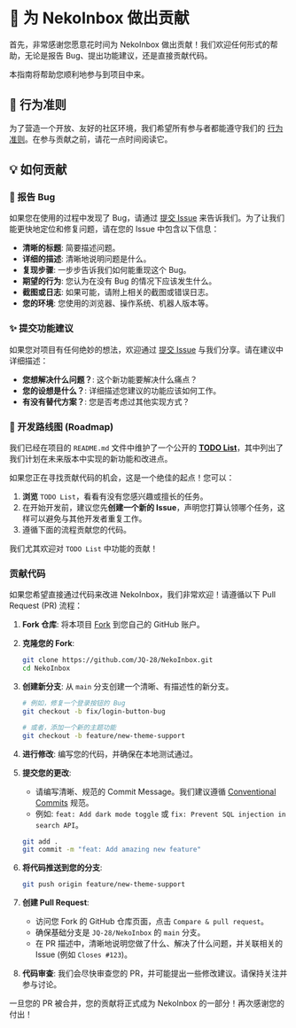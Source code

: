 # 💖 为 NekoInbox 做出贡献

首先，非常感谢您愿意花时间为 NekoInbox 做出贡献！我们欢迎任何形式的帮助，无论是报告 Bug、提出功能建议，还是直接贡献代码。

本指南将帮助您顺利地参与到项目中来。

## 🤝 行为准则

为了营造一个开放、友好的社区环境，我们希望所有参与者都能遵守我们的 [行为准则](CODE_OF_CONDUCT.md)。在参与贡献之前，请花一点时间阅读它。

## 💡 如何贡献

### 🐞 报告 Bug

如果您在使用的过程中发现了 Bug，请通过 [提交 Issue](https://github.com/JQ-28/NekoInbox/issues/new/choose) 来告诉我们。为了让我们能更快地定位和修复问题，请在您的 Issue 中包含以下信息：

- **清晰的标题**: 简要描述问题。
- **详细的描述**: 清晰地说明问题是什么。
- **复现步骤**: 一步步告诉我们如何能重现这个 Bug。
- **期望的行为**: 您认为在没有 Bug 的情况下应该发生什么。
- **截图或日志**: 如果可能，请附上相关的截图或错误日志。
- **您的环境**: 您使用的浏览器、操作系统、机器人版本等。

### ✨ 提交功能建议

如果您对项目有任何绝妙的想法，欢迎通过 [提交 Issue](https://github.com/JQ-28/NekoInbox/issues/new/choose) 与我们分享。请在建议中详细描述：

- **您想解决什么问题？**: 这个新功能要解决什么痛点？
- **您的设想是什么？**: 详细描述您建议的功能应该如何工作。
- **有没有替代方案？**: 您是否考虑过其他实现方式？

### 🚀 开发路线图 (Roadmap)

我们已经在项目的 `README.md` 文件中维护了一个公开的 [**TODO List**](./README.md#📝-todo-list)，其中列出了我们计划在未来版本中实现的新功能和改进点。

如果您正在寻找贡献代码的机会，这是一个绝佳的起点！您可以：

1.  **浏览** `TODO List`，看看有没有您感兴趣或擅长的任务。
2.  在开始开发前，建议您先**创建一个新的 Issue**，声明您打算认领哪个任务，这样可以避免与其他开发者重复工作。
3.  遵循下面的流程贡献您的代码。

我们尤其欢迎对 `TODO List` 中功能的贡献！

###  贡献代码

如果您希望直接通过代码来改进 NekoInbox，我们非常欢迎！请遵循以下 Pull Request (PR) 流程：

1.  **Fork 仓库**: 将本项目 [Fork](https://github.com/JQ-28/NekoInbox/fork) 到您自己的 GitHub 账户。

2.  **克隆您的 Fork**:
    ```bash
    git clone https://github.com/JQ-28/NekoInbox.git
    cd NekoInbox
    ```

3.  **创建新分支**: 从 `main` 分支创建一个清晰、有描述性的新分支。
    ```bash
    # 例如，修复一个登录按钮的 Bug
    git checkout -b fix/login-button-bug

    # 或者，添加一个新的主题功能
    git checkout -b feature/new-theme-support
    ```

4.  **进行修改**: 编写您的代码，并确保在本地测试通过。

5.  **提交您的更改**:
    - 请编写清晰、规范的 Commit Message。我们建议遵循 [Conventional Commits](https://www.conventionalcommits.org/) 规范。
    - 例如: `feat: Add dark mode toggle` 或 `fix: Prevent SQL injection in search API`。
    ```bash
    git add .
    git commit -m "feat: Add amazing new feature"
    ```

6.  **将代码推送到您的分支**:
    ```bash
    git push origin feature/new-theme-support
    ```

7.  **创建 Pull Request**:
    - 访问您 Fork 的 GitHub 仓库页面，点击 `Compare & pull request`。
    - 确保基础分支是 `JQ-28/NekoInbox` 的 `main` 分支。
    - 在 PR 描述中，清晰地说明您做了什么、解决了什么问题，并关联相关的 Issue (例如 `Closes #123`)。

8.  **代码审查**: 我们会尽快审查您的 PR，并可能提出一些修改建议。请保持关注并参与讨论。

一旦您的 PR 被合并，您的贡献将正式成为 NekoInbox 的一部分！再次感谢您的付出！